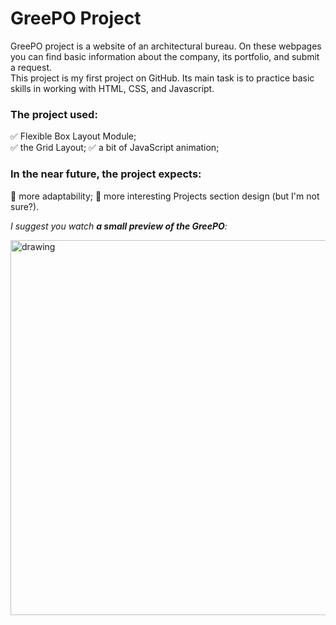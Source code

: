 # **GreePO Project**    
GreePO project is a website of an architectural bureau. On these webpages you can find basic information about the company, its portfolio, and submit a request.  
This project is my first project on GitHub. Its main task is to practice basic skills in working with HTML, CSS, and Javascript.  
  

### **The project used:**    
:white_check_mark: Flexible Box Layout Module;  
:white_check_mark: the Grid Layout;
:white_check_mark: a bit of JavaScript animation;       

### **In the near future, the project expects:**  
:black_square_button: more adaptability;
:black_square_button: more interesting Projects section design (but I'm not sure?). 

*I suggest you watch **a small preview of the GreePO**:* 

<img src="GreePO.gif" alt="drawing" width="600"/>
